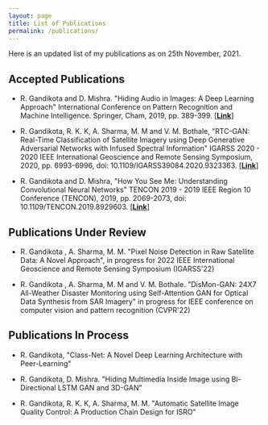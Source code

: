 ```yaml
---
layout: page
title: List of Publications
permalink: /publications/
---
```

Here is an updated list of my publications as on 25th November, 2021. 
## Accepted Publications
-  R. Gandikota and D. Mishra. "Hiding Audio in Images: A Deep Learning Approach" International Conference on Pattern Recognition and Machine Intelligence. Springer, Cham, 2019, pp. 389-399. [[**Link**]](https://link.springer.com/chapter/10.1007/978-3-030-34872-4_43)
    
-  R. Gandikota, R. K. K, A. Sharma, M. M and V. M. Bothale, "RTC-GAN: Real-Time Classification of Satellite Imagery using Deep Generative Adversarial Networks with Infused Spectral Information" IGARSS 2020 - 2020 IEEE International Geoscience and Remote Sensing Symposium, 2020, pp. 6993-6996, doi: 10.1109/IGARSS39084.2020.9323363. [[**Link**]](https://ieeexplore.ieee.org/document/9323363)

-  R. Gandikota and D. Mishra, "How You See Me: Understanding Convolutional Neural Networks" TENCON 2019 - 2019 IEEE Region 10 Conference (TENCON), 2019, pp. 2069-2073, doi: 10.1109/TENCON.2019.8929603. [[**Link**]](https://ieeexplore.ieee.org/document/8929603)

## Publications Under Review
-  R. Gandikota , A. Sharma, M. M. "Pixel Noise Detection in Raw Satellite Data: A Novel Approach", in progress for 2022 IEEE International Geoscience and Remote Sensing Symposium (IGARSS'22)
    
-  R. Gandikota , A. Sharma, M. M and V. M. Bothale. "DisMon-GAN: 24X7 All-Weather Disaster Monitoring using  Self-Attention GAN for Optical Data Synthesis from SAR Imagery" in progress for IEEE conference on computer vision and pattern recognition (CVPR'22)

## Publications In Process
-  R. Gandikota, "Class-Net: A Novel Deep Learning Architecture with Peer-Learning"
    
-  R. Gandikota, D. Mishra. "Hiding Multimedia Inside Image using Bi-Directional LSTM GAN and 3D-GAN"
    
-  R. Gandikota, R. K. K, A. Sharma, M. M. "Automatic Satellite Image Quality Control: A Production Chain Design for ISRO"
 
